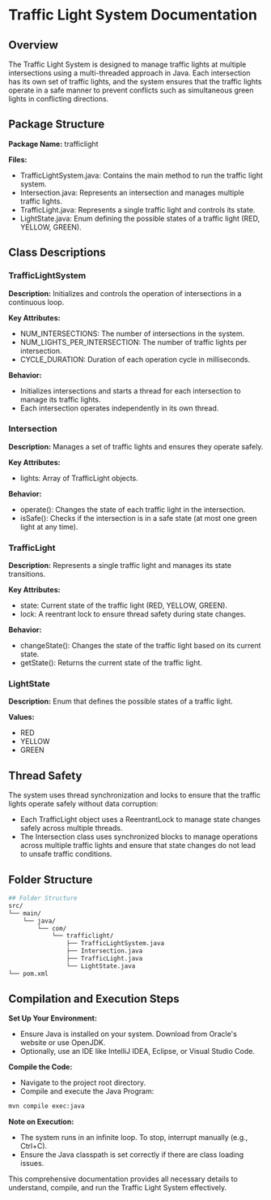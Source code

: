 # Traffic Light System Documentation

## Overview
The Traffic Light System is designed to manage traffic lights at multiple intersections using a multi-threaded approach in Java. Each intersection has its own set of traffic lights, and the system ensures that the traffic lights operate in a safe manner to prevent conflicts such as simultaneous green lights in conflicting directions.

## Package Structure
**Package Name:** trafficlight

**Files:**
- TrafficLightSystem.java: Contains the main method to run the traffic light system.
- Intersection.java: Represents an intersection and manages multiple traffic lights.
- TrafficLight.java: Represents a single traffic light and controls its state.
- LightState.java: Enum defining the possible states of a traffic light (RED, YELLOW, GREEN).

## Class Descriptions

### TrafficLightSystem
**Description:** Initializes and controls the operation of intersections in a continuous loop.

**Key Attributes:**
- NUM_INTERSECTIONS: The number of intersections in the system.
- NUM_LIGHTS_PER_INTERSECTION: The number of traffic lights per intersection.
- CYCLE_DURATION: Duration of each operation cycle in milliseconds.

**Behavior:**
- Initializes intersections and starts a thread for each intersection to manage its traffic lights.
- Each intersection operates independently in its own thread.

### Intersection
**Description:** Manages a set of traffic lights and ensures they operate safely.

**Key Attributes:**
- lights: Array of TrafficLight objects.

**Behavior:**
- operate(): Changes the state of each traffic light in the intersection.
- isSafe(): Checks if the intersection is in a safe state (at most one green light at any time).

### TrafficLight
**Description:** Represents a single traffic light and manages its state transitions.

**Key Attributes:**
- state: Current state of the traffic light (RED, YELLOW, GREEN).
- lock: A reentrant lock to ensure thread safety during state changes.

**Behavior:**
- changeState(): Changes the state of the traffic light based on its current state.
- getState(): Returns the current state of the traffic light.

### LightState
**Description:** Enum that defines the possible states of a traffic light.

**Values:**
- RED
- YELLOW
- GREEN

## Thread Safety
The system uses thread synchronization and locks to ensure that the traffic lights operate safely without data corruption:
- Each TrafficLight object uses a ReentrantLock to manage state changes safely across multiple threads.
- The Intersection class uses synchronized blocks to manage operations across multiple traffic lights and ensure that state changes do not lead to unsafe traffic conditions.

## Folder Structure
```bash
## Folder Structure
src/
└── main/
    └── java/
        └── com/
            └── trafficlight/
                ├── TrafficLightSystem.java
                ├── Intersection.java
                ├── TrafficLight.java
                └── LightState.java
└── pom.xml
```

## Compilation and Execution Steps

**Set Up Your Environment:**
- Ensure Java is installed on your system. Download from Oracle's website or use OpenJDK.
- Optionally, use an IDE like IntelliJ IDEA, Eclipse, or Visual Studio Code.

**Compile the Code:**
- Navigate to the project root directory.
- Compile and execute the Java Program:

```bash
mvn compile exec:java
```

**Note on Execution:**
- The system runs in an infinite loop. To stop, interrupt manually (e.g., Ctrl+C).
- Ensure the Java classpath is set correctly if there are class loading issues.

This comprehensive documentation provides all necessary details to understand, compile, and run the Traffic Light System effectively.
